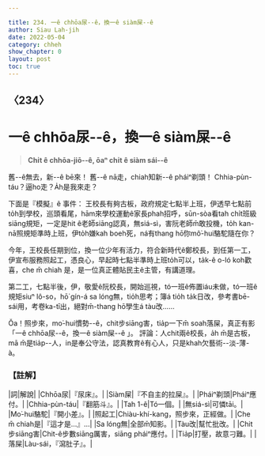 ```yaml
---

title: 234. 一ê chhōa尿--ê，換一ê siàm屎--ê
author: Siau Lah-jih
date: 2022-05-04
category: chheh
show_chapter: 0
layout: post
toc: true
---
```

  
## 〈234〉
# 一ê chhōa尿--ê，換一ê siàm屎--ê
>**Chi̍t ê chhōa-jiō--ê, ōaⁿ chi̍t ê siàm sái--ê**
 
舊--ê無去，新--ê bē來！
舊--ê nā走，chiah知新--ê pháiⁿ剃頭！
Chhia-pùn-táu？逼ho͘走？A̍h是我來走？

下面是『模擬』ê 事件：
王校長有夠古板，政府規定七點半上班，伊透早七點前to̍h到學校，巡頭看尾，hām來學校運動ê家長phah招呼，sūn-sòa看tah chi̍t班級siāng規矩，一定是hit ê老師siāng認真，無siá-sì，害阮老師m̄敢投機，to̍h kan-nā照規矩準時上班，伊to̍h嫌kah boeh死，ná有thang hō͘你mô͘-hui駱駝隨在你？

今年，王校長任期到位，換一位少年有活力，符合新時代ê鄭校長，到任第一工，伊宣布服務照起工，憑良心，早起時七點半準時上班to̍h可以，ta̍k-ê o-ló koh歡喜，che m̄ chiah 是，是一位真正體貼民主ê主管，有講道理。

第二工，七點半後，伊，敬愛ê阮校長，開始巡視，tó一班ê佈置iáu未做，tó一班ê規矩siuⁿ lô-so，hō͘ gín-á sa lóng無，tio̍h思考；簿á tio̍h ta̍k日改，參考書bē-sái用，考卷ka-tī出，絕對m̄-thang hō͘學生á tàu改……

Ŏa！照步來，mo͘-hui慣勢--ê，chit步siāng害，tia̍p一下m̄ soah落屎，真正有影「一ê chhōa尿--ê，換一ê siàm屎--ê 」。
評論：人chit兩ê校長，a̍h m̄是古板，mā m̄是tia̍p--人，in是奉公守法，認真教育ê有心人，只是khah欠藝術--淡-薄-à。


### 【註解】

|詞|解說|
|Chhōa尿|『尿床』。|
|Siàm屎|『不自主的拉屎』。|
|Pháiⁿ剃頭|Pháiⁿ應付。|
|Chhia-pùn-táu|『翻筋斗』。|
|Tah 1-ê|Tó一個。|
|無siá-sì|可憐tāi。|
|Mo͘-hui駱駝|『開小差』。|
|照起工|Chiàu-khí-kang，照步來，正經做。|
|Che m̄ chiah是|『這才是…』…|
|Sa lóng無|全部m̄知影。|
|Tàu改|幫忙批改。|
|Chit步siāng害|Chit-ê步數siāng厲害，siāng pháiⁿ應付。|
|Tia̍p|打壓，故意刁難。|
|落屎|Làu-sái，『瀉肚子』。|

